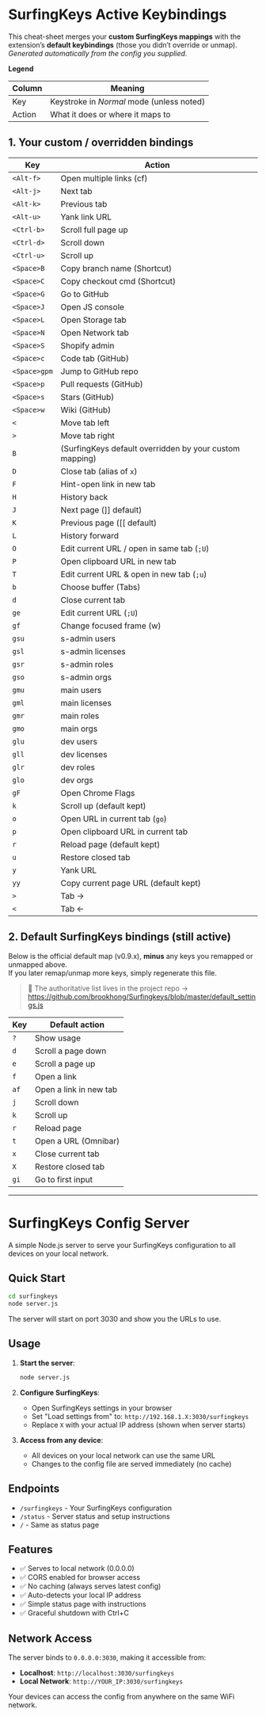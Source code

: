 # SurfingKeys Active Keybindings

This cheat-sheet merges your **custom SurfingKeys mappings** with the extension’s **default keybindings** (those you didn’t override or unmap).  
*Generated automatically from the config you supplied.*

**Legend**

| Column | Meaning |
|--------|---------|
| Key    | Keystroke in *Normal* mode (unless noted) |
| Action | What it does or where it maps to |

## 1. Your custom / overridden bindings

| Key | Action |
|-----|--------|
| `<Alt-f>` | Open multiple links (cf) |
| `<Alt-j>` | Next tab |
| `<Alt-k>` | Previous tab |
| `<Alt-u>` | Yank link URL |
| `<Ctrl-b>` | Scroll full page up |
| `<Ctrl-d>` | Scroll down |
| `<Ctrl-u>` | Scroll up |
| `<Space>B` | Copy branch name (Shortcut) |
| `<Space>C` | Copy checkout cmd (Shortcut) |
| `<Space>G` | Go to GitHub |
| `<Space>J` | Open JS console |
| `<Space>L` | Open Storage tab |
| `<Space>N` | Open Network tab |
| `<Space>S` | Shopify admin |
| `<Space>c` | Code tab (GitHub) |
| `<Space>gpm` | Jump to GitHub repo |
| `<Space>p` | Pull requests (GitHub) |
| `<Space>s` | Stars (GitHub) |
| `<Space>w` | Wiki (GitHub) |
| `<` | Move tab left |
| `>` | Move tab right |
| `B` | (SurfingKeys default overridden by your custom mapping) |
| `D` | Close tab (alias of `x`) |
| `F` | Hint-open link in new tab |
| `H` | History back |
| `J` | Next page (]] default) |
| `K` | Previous page ([[ default) |
| `L` | History forward |
| `O` | Edit current URL / open in same tab (`;U`) |
| `P` | Open clipboard URL in new tab |
| `T` | Edit current URL & open in new tab (`;u`) |
| `b` | Choose buffer (Tabs) |
| `d` | Close current tab |
| `ge` | Edit current URL (`;U`) |
| `gf` | Change focused frame (w) |
| `gsu` | s-admin users |
| `gsl` | s-admin licenses |
| `gsr` | s-admin roles |
| `gso` | s-admin orgs |
| `gmu` | main users |
| `gml` | main licenses |
| `gmr` | main roles |
| `gmo` | main orgs |
| `glu` | dev users |
| `gll` | dev licenses |
| `glr` | dev roles |
| `glo` | dev orgs |
| `gF` | Open Chrome Flags |
| `k` | Scroll up (default kept) |
| `o` | Open URL in current tab (`go`) |
| `p` | Open clipboard URL in current tab |
| `r` | Reload page (default kept) |
| `u` | Restore closed tab |
| `y` | Yank URL |
| `yy` | Copy current page URL (default kept) |
| `>` | Tab → |
| `<` | Tab ← |

## 2. Default SurfingKeys bindings (still active)

Below is the official default map (v0.9.x), **minus** any keys you remapped or unmapped above.  
If you later remap/unmap more keys, simply regenerate this file.

> 📖 The authoritative list lives in the project repo → <https://github.com/brookhong/Surfingkeys/blob/master/default_settings.js>

| Key | Default action |
|-----|----------------|
| `?` | Show usage |
| `d` | Scroll a page down |
| `e` | Scroll a page up |
| `f` | Open a link |
| `af` | Open a link in new tab |
| `j` | Scroll down |
| `k` | Scroll up |
| `r` | Reload page |
| `t` | Open a URL (Omnibar) |
| `x` | Close current tab |
| `X` | Restore closed tab |
| `gi` | Go to first input |

---

# SurfingKeys Config Server

A simple Node.js server to serve your SurfingKeys configuration to all devices on your local network.

## Quick Start

```bash
cd surfingkeys
node server.js
```

The server will start on port 3030 and show you the URLs to use.

## Usage

1. **Start the server**:
   ```bash
   node server.js
   ```

2. **Configure SurfingKeys**:
   - Open SurfingKeys settings in your browser
   - Set "Load settings from" to: `http://192.168.1.X:3030/surfingkeys`
   - Replace `X` with your actual IP address (shown when server starts)

3. **Access from any device**:
   - All devices on your local network can use the same URL
   - Changes to the config file are served immediately (no cache)

## Endpoints

- `/surfingkeys` - Your SurfingKeys configuration
- `/status` - Server status and setup instructions
- `/` - Same as status page

## Features

- ✅ Serves to local network (0.0.0.0)
- ✅ CORS enabled for browser access
- ✅ No caching (always serves latest config)
- ✅ Auto-detects your local IP address
- ✅ Simple status page with instructions
- ✅ Graceful shutdown with Ctrl+C

## Network Access

The server binds to `0.0.0.0:3030`, making it accessible from:
- **Localhost**: `http://localhost:3030/surfingkeys`
- **Local Network**: `http://YOUR_IP:3030/surfingkeys`

Your devices can access the config from anywhere on the same WiFi network.

